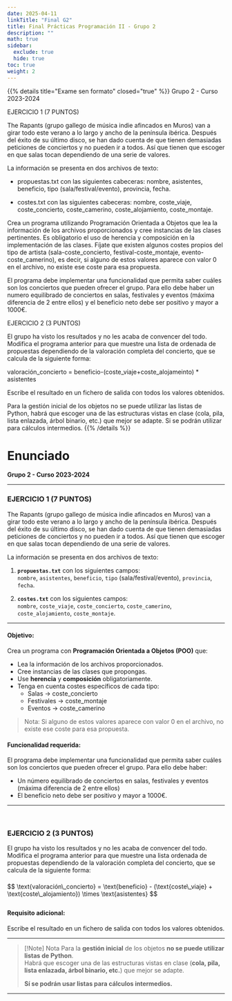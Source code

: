 ```yaml
---
date: 2025-04-11
linkTitle: "Final G2"
title: Final Prácticas Programación II - Grupo 2
description: ""
math: true
sidebar:
  exclude: true
  hide: true
toc: true
weight: 2
---
```


{{% details title="Exame sen formato" closed="true" %}}
Grupo 2 - Curso 2023-2024

EJERCICIO 1 (7 PUNTOS)

The Rapants (grupo gallego de música indie afincados en Muros) van a girar todo este verano a lo largo y ancho de la península ibérica. Después del éxito de su último disco, se han dado cuenta de que tienen demasiadas peticiones de conciertos y no pueden ir a todos. Así que tienen que escoger en que salas tocan dependiendo de una serie de valores.

La información se presenta en dos archivos de texto:

- propuestas.txt con las siguientes cabeceras: nombre, asistentes, beneficio, tipo (sala/festival/evento), provincia, fecha.

- costes.txt con las siguientes cabeceras: nombre, coste_viaje, coste_concierto, coste_camerino, coste_alojamiento, coste_montaje.

Crea un programa utilizando Programación Orientada a Objetos que lea la información de los archivos proporcionados y cree instancias de las clases pertinentes. Es obligatorio el uso de herencia y composición en la implementación de las clases. Fíjate que existen algunos costes propios del tipo de artista (sala-coste_concierto, festival-coste_montaje, evento-coste_camerino), es decir, si alguno de estos valores aparece con valor 0 en el archivo, no existe ese coste para esa propuesta.

El programa debe implementar una funcionalidad que permita saber cuáles son los conciertos que pueden ofrecer el grupo. Para ello debe haber un numero equilibrado de conciertos en salas, festivales y eventos (máxima diferencia de 2 entre ellos) y el beneficio neto debe ser positivo y mayor a 1000€.

EJERCICIO 2 (3 PUNTOS)

El grupo ha visto los resultados y no les acaba de convencer del todo. Modifica el programa anterior para que muestre una lista de ordenada de propuestas dependiendo de la valoración completa del concierto, que se calcula de la siguiente forma:

valoración_concierto = beneficio-(coste_viaje+coste_alojameinto) * asistentes

Escribe el resultado en un fichero de salida con todos los valores obtenidos.

Para la gestión inicial de los objetos no se puede utilizar las listas de Python, habrá que escoger una de las estructuras vistas en clase (cola, pila, lista enlazada, árbol binario, etc.) que mejor se adapte. Si se podrán utilizar para cálculos intermedios.
{{% /details %}}


# Enunciado  
**Grupo 2 - Curso 2023-2024**

---

### EJERCICIO 1 (7 PUNTOS)

The Rapants (grupo gallego de música indie afincados en Muros) van a girar todo este verano a lo largo y ancho de la península ibérica. Después del éxito de su último disco, se han dado cuenta de que tienen demasiadas peticiones de conciertos y no pueden ir a todos. Así que tienen que escoger en que salas tocan dependiendo de una serie de valores.

La información se presenta en dos archivos de texto:

1. **`propuestas.txt`** con los siguientes campos:  
   `nombre`, `asistentes`, `beneficio`, `tipo` (sala/festival/evento), `provincia`, `fecha`.

2. **`costes.txt`** con los siguientes campos:  
   `nombre`, `coste_viaje`, `coste_concierto`, `coste_camerino`, `coste_alojamiento`, `coste_montaje`.

---

#### Objetivo:

Crea un programa con **Programación Orientada a Objetos (POO)** que:

- Lea la información de los archivos proporcionados.
- Cree instancias de las clases que propongas.
- Use **herencia** y **composición** obligatoriamente.
- Tenga en cuenta costes específicos de cada tipo:
  - Salas → coste_concierto
  - Festivales → coste_montaje
  - Eventos → coste_camerino

> Nota: Si alguno de estos valores aparece con valor 0 en el archivo, no existe ese coste para esa propuesta.


#### Funcionalidad requerida:

El programa debe implementar una funcionalidad que permita saber cuáles son los conciertos que pueden ofrecer el grupo. Para ello debe haber:

- Un número equilibrado de conciertos en salas, festivales y eventos (máxima diferencia de 2 entre ellos)
- El beneficio neto debe ser positivo y mayor a 1000€.

---

<br>

### EJERCICIO 2 (3 PUNTOS)

El grupo ha visto los resultados y no les acaba de convencer del todo. Modifica el programa anterior para que muestre una lista ordenada de propuestas dependiendo de la valoración completa del concierto, que se calcula de la siguiente forma:

<div style="overflow-x: auto; max-width: 100%; padding: 0.5em 0;">
$$
\text{valoración\_concierto} = \text{beneficio} - (\text{coste\_viaje} + \text{coste\_alojamiento}) \times \text{asistentes}
$$
</div> 

#### Requisito adicional:

Escribe el resultado en un fichero de salida con todos los valores obtenidos.

---
> [!Note] Nota
> Para la **gestión inicial** de los objetos **no se puede utilizar listas de Python**.  
> Habrá que escoger una de las estructuras vistas en clase (**cola, pila, lista enlazada, árbol binario, etc.**) que mejor se adapte.  
>  
> **Sí se podrán usar listas para cálculos intermedios.**
---